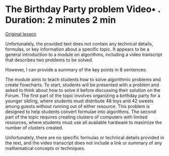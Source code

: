 # The Birthday Party problem Video• . Duration: 2 minutes 2 min

[Original lesson](https://www.coursera.org/learn/uol-algorithms-and-data-structures-1/lecture/KjtJu/the-birthday-party-problem)

Unfortunately, the provided text does not contain any technical details, formulas, or key information about a specific topic. It appears to be a general introduction to a module on algorithms, including a video transcript that describes two problems to be solved.

However, I can provide a summary of the key points in 8 sentences:

The module aims to teach students how to solve algorithmic problems and create flowcharts. To start, students will be presented with a problem and asked to think about how to solve it before discussing their solution on the Forum. The first part of the topic involves organizing a birthday party for a younger sibling, where students must distribute 48 toys and 42 sweets among guests without running out of either resource. This problem is designed to help students convert formulae into algorithms. The second part of the topic requires creating clusters of computers with limited resources, where students must use all available hardware to maximize the number of clusters created.

Unfortunately, there are no specific formulas or technical details provided in the text, and the video transcript does not include a link or summary of any mathematical concepts or techniques.

